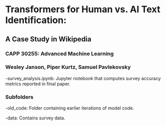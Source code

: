 # Transformers for Human vs. AI Text Identification:
## A Case Study in Wikipedia
### CAPP 30255: Advanced Machine Learning
### Wesley Janson, Piper Kurtz, Samuel Pavlekovsky




-survey_analysis.ipynb: Jupyter notebook that computes survey accuracy metrics reported in final paper.


### Subfolders
-old_code: Folder containing earlier iterations of model code.

-data: Contains survey data.



